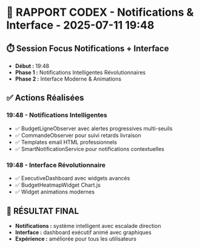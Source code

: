 # 🤖 RAPPORT CODEX - Notifications & Interface - 2025-07-11 19:48

## ⏱️ Session Focus Notifications + Interface
- **Début :** 19:48
- **Phase 1 :** Notifications Intelligentes Révolutionnaires
- **Phase 2 :** Interface Moderne & Animations

## ✅ Actions Réalisées

### 19:48 - Notifications Intelligentes
- ✅ BudgetLigneObserver avec alertes progressives multi-seuils
- ✅ CommandeObserver pour suivi retards livraison
- ✅ Templates email HTML professionnels
- ✅ SmartNotificationService pour notifications contextuelles

### 19:48 - Interface Révolutionnaire
- ✅ ExecutiveDashboard avec widgets avancés
- ✅ BudgetHeatmapWidget Chart.js
- ✅ Widget animations modernes

## 🎯 RÉSULTAT FINAL
- **Notifications :** système intelligent avec escalade direction
- **Interface :** dashboard exécutif animé avec graphiques
- **Expérience :** améliorée pour tous les utilisateurs
